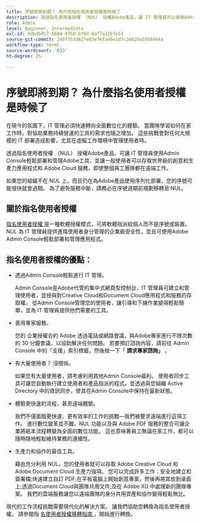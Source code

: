 ```yaml
---
title: 序號即將到期？ 為什麼指名使用者授權是時候了
description: 透過指名使用者授權 （NUL） 授權Adobe產品，讓 IT 管理員可以使用Admin Console輕鬆部署和管理Adobe工具，並讓使用者存取世界級的創意和生產力應用程式和 Adobe Cloud 服務，即使整個員工團隊都在遠端
role: Admin
level: Beginner, Intermediate
exl-id: 9dbdb057-6684-4750-bf9d-8af7a32bfe14
source-git-commit: 245f753d62fe83e76fad6e1d7c3d820a5550464a
workflow-type: tm+mt
source-wordcount: '633'
ht-degree: 2%

---
```


# 序號即將到期？ 為什麼指名使用者授權是時候了

在現今的氛圍下，IT 管理必須快速轉向全面數位化的體驗。 當團隊學習如何在家工作時，對協助業務持續營運的工具的需求也隨之增加。 這些挑戰會對任何大規模的 IT 部署造成影響，尤其在虛擬工作環境中管理使用者時。

透過指名使用者授權 （NUL） 授權Adobe產品，可讓 IT 管理員使用Admin Console輕鬆部署和管理Adobe工具，並讓一般使用者可以存取世界級的創意和生產力應用程式和 Adobe Cloud 服務，即使整個員工團隊都在遠端工作。

如果您的組織不在 NUL 上，而且仍在為Adobe產品使用序列化部署，您的序號可能很快就會過期。 為了避免服務中斷，請務必在序號過期前規劃移轉至 NUL。

## 關於指名使用者授權

[指名使用者授權 ](https://helpx.adobe.com/enterprise/using/licensing.html) 是一種軟體授權模式，可將軟體指派給個人而不是序號或裝置。 NUL 為 IT 管理員提供進階使用者身分管理的企業級安全性，並且可使用Adobe Admin Console輕鬆部署和管理應用程式。

## 指名使用者授權的優點：

* 透過Admin Console輕鬆進行 IT 管理。

  Admin Console是Adobe代管的集中式網頁型控制台，IT 管理員可建立和管理使用者，並授與對Creative Cloud和Document Cloud應用程式和服務的存取權。 從Admin Console管理您的使用者，讓引導和下線作業變得輕鬆簡單，並為 IT 管理員提供他們需要的工具。

* 善用專家服務。

  您的 企業授權合約 Adobe 透過電話或網路會議，與Adobe專家進行不限次數的 30 分鐘會議，以協助解決任何問題。 若要預訂諮詢內容，請前往 Admin Console 中的「支援」索引標籤，然後按一下「 **請求專家諮詢」** 。

* 有大量使用者？ 沒關係。

  如果您有大量使用者，請考慮利用其他Admin Console福利。 使用者同步工具可讓您自動執行建立使用者和產品指派的程式，並透過與您組織 Active Directory 中的資訊同步，使其在Admin Console中保持在最新狀態。

* 體驗更快速的流程，甚至遠端體驗。

  我們不僅面臨更快速、更有效率的工作的挑戰—我們被要求遠端進行這項工作。 進行數位變革並不難，NUL 功能以及與 Adobe PDF 服務的整合可讓企業將紙本流程轉變為全面的數位功能。 這也意味著員工無論在家工作，都可以隨時隨地輕鬆維持業務的連續性。

* 生產力和協作的最佳工具。

  藉由充分利用 NUL，您的使用者就可以存取 Adobe Creative Cloud 和 Adobe Document Cloud 生產力強項。 您可以完成許多工作：安全地建立和簽署檔;快速建立自訂 PDF;在平板電腦上開始創意專案，然後再將其放到桌面上;透過Document Cloud與團隊共用文件;及在 Adobe XD 中處理新的團隊專案。 我們的雲端服務讓您以遠端團隊的身分共用資產和協作變得輕鬆無比。

現代的工作流程挑戰需要現代化的解決方案。 讓我們協助您轉換為指名使用者授權。 請參閱指 [ 名使用者授權移轉指南 ](https://offers.adobe.com/content/dam/offer-manager/en/na/marketing/CCE/Adobe_Named_User_Licensing_Migration_Guide.pdf) ，開始進行轉換。
